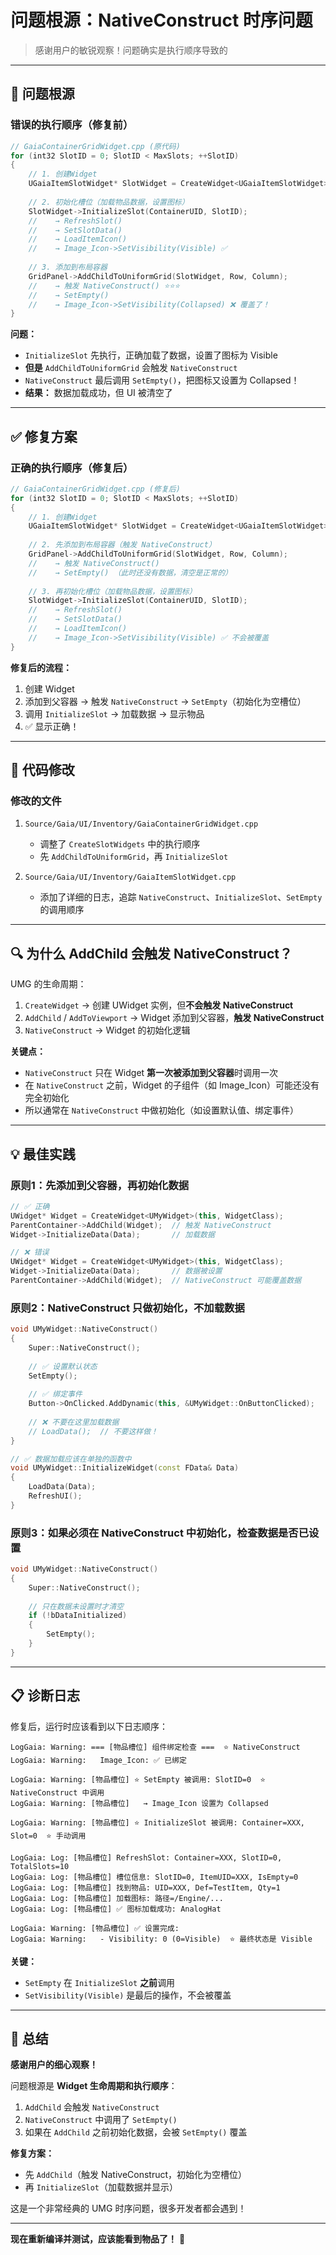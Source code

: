 # 问题根源：NativeConstruct 时序问题

> 感谢用户的敏锐观察！问题确实是执行顺序导致的

---

## 🎯 问题根源

### 错误的执行顺序（修复前）

```cpp
// GaiaContainerGridWidget.cpp (原代码)
for (int32 SlotID = 0; SlotID < MaxSlots; ++SlotID)
{
    // 1. 创建Widget
    UGaiaItemSlotWidget* SlotWidget = CreateWidget<UGaiaItemSlotWidget>(this, ItemSlotWidgetClass);
    
    // 2. 初始化槽位（加载物品数据，设置图标）
    SlotWidget->InitializeSlot(ContainerUID, SlotID);
    //    → RefreshSlot()
    //    → SetSlotData()
    //    → LoadItemIcon()
    //    → Image_Icon->SetVisibility(Visible) ✅
    
    // 3. 添加到布局容器
    GridPanel->AddChildToUniformGrid(SlotWidget, Row, Column);
    //    → 触发 NativeConstruct() ⭐⭐⭐
    //    → SetEmpty()
    //    → Image_Icon->SetVisibility(Collapsed) ❌ 覆盖了！
}
```

**问题：**
- `InitializeSlot` 先执行，正确加载了数据，设置了图标为 Visible
- **但是** `AddChildToUniformGrid` 会触发 `NativeConstruct`
- `NativeConstruct` 最后调用 `SetEmpty()`，把图标又设置为 Collapsed！
- **结果：** 数据加载成功，但 UI 被清空了

---

## ✅ 修复方案

### 正确的执行顺序（修复后）

```cpp
// GaiaContainerGridWidget.cpp (修复后)
for (int32 SlotID = 0; SlotID < MaxSlots; ++SlotID)
{
    // 1. 创建Widget
    UGaiaItemSlotWidget* SlotWidget = CreateWidget<UGaiaItemSlotWidget>(this, ItemSlotWidgetClass);
    
    // 2. 先添加到布局容器（触发 NativeConstruct）
    GridPanel->AddChildToUniformGrid(SlotWidget, Row, Column);
    //    → 触发 NativeConstruct()
    //    → SetEmpty() （此时还没有数据，清空是正常的）
    
    // 3. 再初始化槽位（加载物品数据，设置图标）
    SlotWidget->InitializeSlot(ContainerUID, SlotID);
    //    → RefreshSlot()
    //    → SetSlotData()
    //    → LoadItemIcon()
    //    → Image_Icon->SetVisibility(Visible) ✅ 不会被覆盖
}
```

**修复后的流程：**
1. 创建 Widget
2. 添加到父容器 → 触发 `NativeConstruct` → `SetEmpty`（初始化为空槽位）
3. 调用 `InitializeSlot` → 加载数据 → 显示物品
4. ✅ 显示正确！

---

## 📝 代码修改

### 修改的文件

1. `Source/Gaia/UI/Inventory/GaiaContainerGridWidget.cpp`
   - 调整了 `CreateSlotWidgets` 中的执行顺序
   - 先 `AddChildToUniformGrid`，再 `InitializeSlot`

2. `Source/Gaia/UI/Inventory/GaiaItemSlotWidget.cpp`
   - 添加了详细的日志，追踪 `NativeConstruct`、`InitializeSlot`、`SetEmpty` 的调用顺序

---

## 🔍 为什么 AddChild 会触发 NativeConstruct？

UMG 的生命周期：

1. `CreateWidget` → 创建 UWidget 实例，但**不会触发 NativeConstruct**
2. `AddChild` / `AddToViewport` → Widget 添加到父容器，**触发 NativeConstruct**
3. `NativeConstruct` → Widget 的初始化逻辑

**关键点：**
- `NativeConstruct` 只在 Widget **第一次被添加到父容器**时调用一次
- 在 `NativeConstruct` 之前，Widget 的子组件（如 Image_Icon）可能还没有完全初始化
- 所以通常在 `NativeConstruct` 中做初始化（如设置默认值、绑定事件）

---

## 💡 最佳实践

### 原则1：先添加到父容器，再初始化数据

```cpp
// ✅ 正确
UWidget* Widget = CreateWidget<UMyWidget>(this, WidgetClass);
ParentContainer->AddChild(Widget);  // 触发 NativeConstruct
Widget->InitializeData(Data);       // 加载数据

// ❌ 错误
UWidget* Widget = CreateWidget<UMyWidget>(this, WidgetClass);
Widget->InitializeData(Data);       // 数据被设置
ParentContainer->AddChild(Widget);  // NativeConstruct 可能覆盖数据
```

### 原则2：NativeConstruct 只做初始化，不加载数据

```cpp
void UMyWidget::NativeConstruct()
{
    Super::NativeConstruct();
    
    // ✅ 设置默认状态
    SetEmpty();
    
    // ✅ 绑定事件
    Button->OnClicked.AddDynamic(this, &UMyWidget::OnButtonClicked);
    
    // ❌ 不要在这里加载数据
    // LoadData();  // 不要这样做！
}

// ✅ 数据加载应该在单独的函数中
void UMyWidget::InitializeWidget(const FData& Data)
{
    LoadData(Data);
    RefreshUI();
}
```

### 原则3：如果必须在 NativeConstruct 中初始化，检查数据是否已设置

```cpp
void UMyWidget::NativeConstruct()
{
    Super::NativeConstruct();
    
    // 只在数据未设置时才清空
    if (!bDataInitialized)
    {
        SetEmpty();
    }
}
```

---

## 📋 诊断日志

修复后，运行时应该看到以下日志顺序：

```
LogGaia: Warning: === [物品槽位] 组件绑定检查 ===  ⭐ NativeConstruct
LogGaia: Warning:   Image_Icon: ✅ 已绑定

LogGaia: Warning: [物品槽位] ⭐ SetEmpty 被调用: SlotID=0  ⭐ NativeConstruct 中调用
LogGaia: Warning: [物品槽位]   → Image_Icon 设置为 Collapsed

LogGaia: Warning: [物品槽位] ⭐ InitializeSlot 被调用: Container=XXX, Slot=0  ⭐ 手动调用

LogGaia: Log: [物品槽位] RefreshSlot: Container=XXX, SlotID=0, TotalSlots=10
LogGaia: Log: [物品槽位] 槽位信息: SlotID=0, ItemUID=XXX, IsEmpty=0
LogGaia: Log: [物品槽位] 找到物品: UID=XXX, Def=TestItem, Qty=1
LogGaia: Log: [物品槽位] 加载图标: 路径=/Engine/...
LogGaia: Log: [物品槽位] ✅ 图标加载成功: AnalogHat

LogGaia: Warning: [物品槽位] ✅ 设置完成:
LogGaia: Warning:   - Visibility: 0 (0=Visible)  ⭐ 最终状态是 Visible
```

**关键：**
- `SetEmpty` 在 `InitializeSlot` **之前**调用
- `SetVisibility(Visible)` 是最后的操作，不会被覆盖

---

## 🎯 总结

**感谢用户的细心观察！**

问题根源是 **Widget 生命周期和执行顺序**：
1. `AddChild` 会触发 `NativeConstruct`
2. `NativeConstruct` 中调用了 `SetEmpty()`
3. 如果在 `AddChild` 之前初始化数据，会被 `SetEmpty()` 覆盖

**修复方案：**
- 先 `AddChild`（触发 NativeConstruct，初始化为空槽位）
- 再 `InitializeSlot`（加载数据并显示）

这是一个非常经典的 UMG 时序问题，很多开发者都会遇到！

---

**现在重新编译并测试，应该能看到物品了！** 🎉


